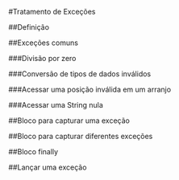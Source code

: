 #Tratamento de Exceções


##Definição


##Exceções comuns


###Divisão por zero


###Conversão de tipos de dados inválidos


###Acessar uma posição inválida em um arranjo


###Acessar uma String nula


##Bloco para capturar uma exceção


##Bloco para capturar diferentes exceções


##Bloco finally


##Lançar uma exceção

